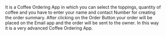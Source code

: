 
It is a Coffee Ordering App in which you can select the toppings, quantity of coffee and you have to enter your name and contact Number for creating the order summary. After clicking on the Order Button your order will be placed on the Email app and the order will be sent to the owner. In this way it is a very advanced Coffee Ordering App.
